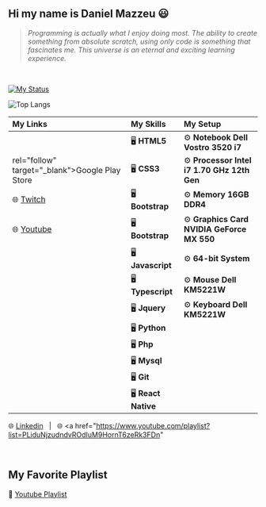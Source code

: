 ## Hi my name is Daniel Mazzeu 😃
<blockquote><em>Programming is actually what I enjoy doing most. The ability to create something from absolute scratch, using only code is something that fascinates me. This universe is an eternal and exciting learning experience.</em></blockquote>

<br/>

<a href="https://git.io/streak-stats"><img src="https://streak-stats.demolab.com?user=danzzeu&theme=solarized-dark&hide_border=false&border_radius=5&card_width=970&background=EBEBEB00" alt="My Status" /></a>

![Top Langs](https://github-readme-stats.vercel.app/api/top-langs/?username=danzzeu&theme=transparent&langs_count=8&hide_border=false&background=EBEBEB00&border_radius=5&card_width=970)

| My Links | My Skills | My Setup |
| :--------         | :--------         | :--------         |
|      | 🖥️ **HTML5**     | ⚙️ **Notebook Dell Vostro 3520 i7**     |
|  rel="follow" target="_blank">Google Play Store</a>     | 🖥️ **CSS3**     | ⚙️ **Processor Intel i7 1.70 GHz 12th Gen**     |
| 🌐 <a href="https://www.twitch.tv/danzzeu" rel="follow" target="_blank">Twitch</a>     | 🖥️ **Bootstrap**     | ⚙️ **Memory 16GB DDR4**     |
| 🌐 <a href="https://www.youtube.com/playlist?list=PLiduNjzudndvROdIuM9HornT6zeRk3FDn" rel="follow" target="_blank">Youtube</a>     | 🖥️ **Bootstrap**     | ⚙️ **Graphics Card NVIDIA GeForce MX 550**     |
|      | 🖥️ **Javascript**     | ⚙️ **64-bit System**     |
|      | 🖥️ **Typescript**     | ⚙️ **Mouse Dell KM5221W**     |
|      | 🖥️ **Jquery**     | ⚙️ **Keyboard Dell KM5221W**     |
|      | 🖥️ **Python**     |      |
|      | 🖥️ **Php**     |      |
|      | 🖥️ **Mysql**     |      |
|      | 🖥️ **Git**     |      |
|      | 🖥️ **React Native**     |      |

🌐 <a href="https://www.linkedin.com/in/danielmazzeulk" rel="follow" target="_blank">Linkedin</a> &nbsp;&nbsp;|&nbsp;&nbsp; 🌐 <a href="https://www.youtube.com/playlist?list=PLiduNjzudndvROdIuM9HornT6zeRk3FDn"

 <br/>

## My Favorite Playlist
🎵 <a href="https://www.youtube.com/playlist?list=PLiduNjzudndvROdIuM9HornT6zeRk3FDn" rel="follow" target="_blank">Youtube Playlist</a>
